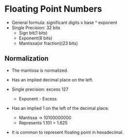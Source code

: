 # Floating Point Numbers
- General formula: significant digits x base ^ exponent
- Single Precision: 32 bits
    * Sign bit(1 bits)
    * Exponent(8 bits)
    * Mantissa(or fraction)(23 bits)

## Normalization
- The mantissa is normalized.
- Has an implied decimal place on the left.
- Single precision: excess 127
    * Exponent - Excess 
- Has an implied 1 on the left of the decimal place.
    * Mantissa -> 10100000000
    * Represents 1.101 = 1.625

- It is common to represent floating point in hexadecimal. 
